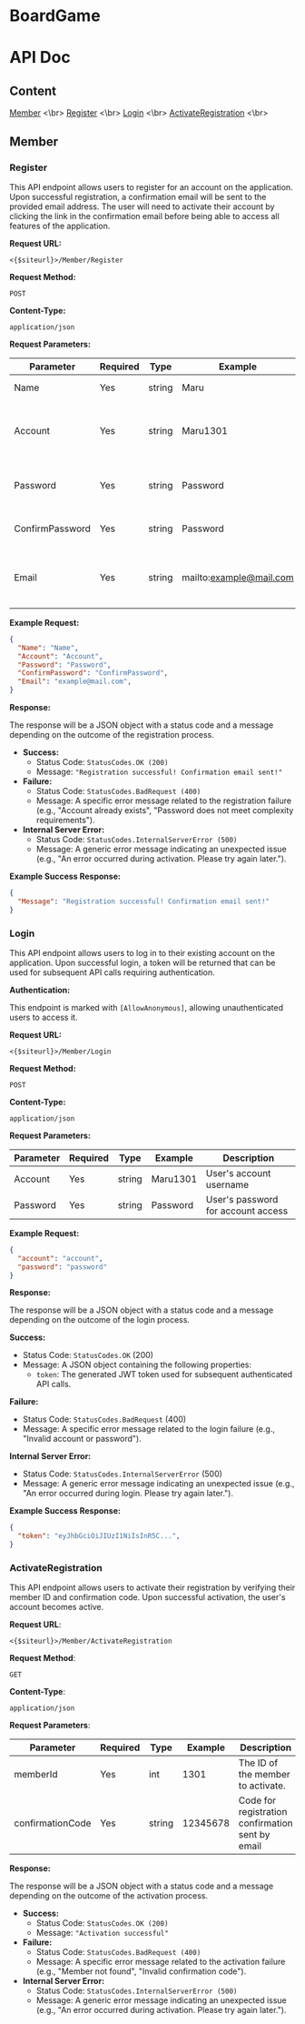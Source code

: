 # BoardGame

# API Doc

## Content
[Member](#member) <\br>
[Register](#register) <\br>
[Login](#login) <\br>
[ActivateRegistration](#activateRegistration) <\br>

## Member

### Register

This API endpoint allows users to register for an account on the application. Upon successful registration, a confirmation email will be sent to the provided email address. The user will need to activate their account by clicking the link in the confirmation email before being able to access all features of the application.

**Request URL:** 

`<{$siteurl}>/Member/Register`

**Request Method:** 

`POST` 

**Content-Type:**

`application/json`

**Request Parameters:**

| Parameter | Required | Type | Example | Description |
| --- | --- | --- | --- | --- |
| Name | Yes | string | Maru | User's full name |
| Account | Yes | string | Maru1301 | Unique username for the user's account |
| Password | Yes | string | Password | User's password for account access |
| ConfirmPassword | Yes | string | Password | Confirmation of the user's password |
| Email | Yes | string | mailto:example@mail.com | User's email for account notifications and recovery |

**Example Request:**

```json
{
  "Name": "Name",
  "Account": "Account",
  "Password": "Password",
  "ConfirmPassword": "ConfirmPassword",
  "Email": "example@mail.com",
}
```

**Response:**

The response will be a JSON object with a status code and a message depending on the outcome of the registration process.

- **Success:**
    - Status Code: `StatusCodes.OK (200)`
    - Message: `"Registration successful! Confirmation email sent!"`
- **Failure:**
    - Status Code: `StatusCodes.BadRequest (400)`
    - Message: A specific error message related to the registration failure (e.g., "Account already exists", "Password does not meet complexity requirements").
- **Internal Server Error:**
    - Status Code: `StatusCodes.InternalServerError (500)`
    - Message: A generic error message indicating an unexpected issue (e.g., "An error occurred during activation. Please try again later.").

**Example Success Response:**

```json
{
  "Message": "Registration successful! Confirmation email sent!"
}
```

### Login

This API endpoint allows users to log in to their existing account on the application. Upon successful login, a token will be returned that can be used for subsequent API calls requiring authentication.

**Authentication:**

This endpoint is marked with `[AllowAnonymous]`, allowing unauthenticated users to access it.

**Request URL:**

`<{$siteurl}>/Member/Login`

**Request Method:**

`POST`

**Content-Type:**

`application/json`

**Request Parameters:**

| Parameter | Required | Type | Example | Description |
| --- | --- | --- | --- | --- |
| Account | Yes | string | Maru1301 | User's account username |
| Password | Yes | string | Password | User's password for account access |

**Example Request:**

```json
{
  "account": "account",
  "password": "password"
}
```

**Response:**

The response will be a JSON object with a status code and a message depending on the outcome of the login process.

**Success:**

- Status Code: `StatusCodes.OK` (200)
- Message: A JSON object containing the following properties:
    - `token`: The generated JWT token used for subsequent authenticated API calls.

**Failure:**

- Status Code: `StatusCodes.BadRequest` (400)
- Message: A specific error message related to the login failure (e.g., "Invalid account or password").

**Internal Server Error:**

- Status Code: `StatusCodes.InternalServerError` (500)
- Message: A generic error message indicating an unexpected issue (e.g., "An error occurred during login. Please try again later.").

**Example Success Response:**

```json
{
  "token": "eyJhbGciOiJIUzI1NiIsInR5C...",
}
```

### ActivateRegistration

This API endpoint allows users to activate their registration by verifying their member ID and confirmation code. Upon successful activation, the user's account becomes active.

**Request URL**: 

`<{$siteurl}>/Member/ActivateRegistration`

**Request Method**: 

`GET` 

**Content-Type**:

`application/json`

**Request Parameters**:

| Parameter | Required | Type | Example | Description |
| --- | --- | --- | --- | --- |
| memberId | Yes | int | 1301 | The ID of the member to activate. |
| confirmationCode | Yes | string | 12345678 | Code for registration confirmation sent by email |

**Response:**

The response will be a JSON object with a status code and a message depending on the outcome of the activation process.

- **Success:**
    - Status Code: `StatusCodes.OK (200)`
    - Message: `"Activation successful"`
- **Failure:**
    - Status Code: `StatusCodes.BadRequest (400)`
    - Message: A specific error message related to the activation failure (e.g., "Member not found", "Invalid confirmation code").
- **Internal Server Error:**
    - Status Code: `StatusCodes.InternalServerError (500)`
    - Message: A generic error message indicating an unexpected issue (e.g., "An error occurred during activation. Please try again later.").

